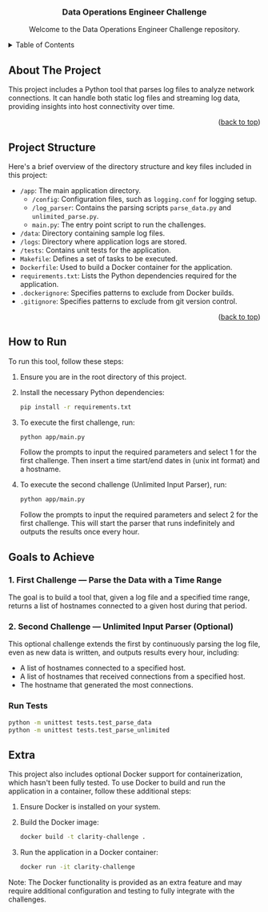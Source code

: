 <!-- Improved compatibility of back to top link: See: https://github.com/othneildrew/Best-README-Template/pull/73 -->
<a name="readme-top"></a>

<h3 align="center">Data Operations Engineer Challenge</h3>

  <p align="center">
    Welcome to the Data Operations Engineer Challenge repository.
    <br />
  </p>
</div>

<!-- TABLE OF CONTENTS -->
<details>
  <summary>Table of Contents</summary>
  <ol>
    <li><a href="#about-the-project">About The Project</a></li>
    <li>
      <a href="#project-structure">Project Structure</a>
    </li>
    <li>
      <a href="#how-to-run">How to Run</a>
    </li>
    <li>
      <a href="#running-the-application">Running the Application</a>
      <ul>
        <li><a href="#first-challenge">First Challenge</a></li>
        <li><a href="#second-challenge">Second Challenge</a></li>
      </ul>
    </li>
    <li><a href="#challenges">Challenges</a></li>
    <li><a href="#running-with-docker">Running with Docker (Optional)</a></li>
    <li><a href="#testing">Testing</a></li>
    <li><a href="#additional-information">Additional Information</a></li>
  </ol>
</details>

<!-- ABOUT THE PROJECT -->
## About The Project

This project includes a Python tool that parses log files to analyze network connections. It can handle both static log files and streaming log data, providing insights into host connectivity over time.

<p align="right">(<a href="#readme-top">back to top</a>)</p>

<!-- PROJECT STRUCTURE -->
## Project Structure

Here's a brief overview of the directory structure and key files included in this project:

- `/app`: The main application directory.
  - `/config`: Configuration files, such as `logging.conf` for logging setup.
  - `/log_parser`: Contains the parsing scripts `parse_data.py` and `unlimited_parse.py`.
  - `main.py`: The entry point script to run the challenges.
- `/data`: Directory containing sample log files.
- `/logs`: Directory where application logs are stored.
- `/tests`: Contains unit tests for the application.
- `Makefile`: Defines a set of tasks to be executed.
- `Dockerfile`: Used to build a Docker container for the application.
- `requirements.txt`: Lists the Python dependencies required for the application.
- `.dockerignore`: Specifies patterns to exclude from Docker builds.
- `.gitignore`: Specifies patterns to exclude from git version control.

<p align="right">(<a href="#readme-top">back to top</a>)</p>

<!-- HOW TO RUN -->
## How to Run

To run this tool, follow these steps:

1. Ensure you are in the root directory of this project.
2. Install the necessary Python dependencies:

    ```sh
    pip install -r requirements.txt
    ```

3. To execute the first challenge, run:

    ```sh
    python app/main.py
    ```

   Follow the prompts to input the required parameters and select 1 for the first challenge.
   Then insert a time start/end dates in (unix int format) and a hostname.

5. To execute the second challenge (Unlimited Input Parser), run:

    ```sh
    python app/main.py
    ```
   Follow the prompts to input the required parameters and select 2 for the first challenge.
   This will start the parser that runs indefinitely and outputs the results once every hour.

## Goals to Achieve

### 1. First Challenge — Parse the Data with a Time Range

The goal is to build a tool that, given a log file and a specified time range, returns a list of hostnames connected to a given host during that period.

### 2. Second Challenge — Unlimited Input Parser (Optional)

This optional challenge extends the first by continuously parsing the log file, even as new data is written, and outputs results every hour, including:

- A list of hostnames connected to a specified host.
- A list of hostnames that received connections from a specified host.
- The hostname that generated the most connections.

### Run Tests 

   ```sh
   python -m unittest tests.test_parse_data
   python -m unittest tests.test_parse_unlimited
   ```

## Extra

This project also includes optional Docker support for containerization, which hasn't been fully tested. To use Docker to build and run the application in a container, follow these additional steps:

1. Ensure Docker is installed on your system.
2. Build the Docker image:

    ```sh
    docker build -t clarity-challenge .
    ```
   
3. Run the application in a Docker container:

    ```sh
    docker run -it clarity-challenge
    ```

Note: The Docker functionality is provided as an extra feature and may require additional configuration and testing to fully integrate with the challenges.
